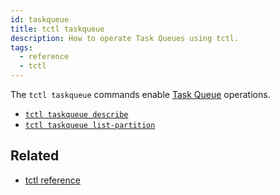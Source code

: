 ```yaml
---
id: taskqueue
title: tctl taskqueue
description: How to operate Task Queues using tctl.
tags:
  - reference
  - tctl
---
```


The `tctl taskqueue` commands enable [Task Queue](/docs/content/what-is-a-task-queue) operations.

- [`tctl taskqueue describe`](./taskqueue/describe)
- [`tctl taskqueue list-partition`](./taskqueue/list-partition)

## Related

- [tctl reference](/docs/reference/tctl)

